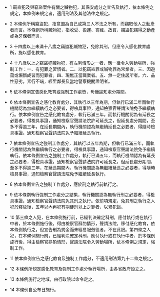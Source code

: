 * 1 竊盜犯及與竊盜案件有關之贓物犯，其保安處分之宣告及執行，依本條例之規定，本條例未規定者，適用刑法及其他法律之規定。

* 2 本條例所稱竊盜犯，指意圖為自己或第三人不法之所有，而竊取他人之動產者而言。本條例所稱贓物犯，指收受、搬運、寄藏、故買、竊盜犯竊得之動產或為牙保者而言。

* 3 十四歲以上未滿十八歲之竊盜犯贓物犯，免除其刑，但應令入感化教育處所，施以感化教育。

* 4 十八歲以上之竊盜犯贓物犯，有左列情形之一者，應一律令入勞動場所，強制工作：一、有犯罪之習慣者。二、以犯竊盜罪或贓物罪為常業者。三、因遊蕩或懶惰成習而犯罪者。四、現無正當職業者。五、無一定住居所者。六、品性惡劣，素行不端，經里鄰長及當地警察機關證明者。

* 5 依本條例宣告感化教育或強制工作處皆，毋庸諭知處分期間。

* 6 依本條例宣告之感化教育處分，其執行以三年為期，但執行已滿二年而執行機關認為無繼續執行之必要者，得檢具事證，通知檢察官聲請法院免予繼續執行。依本條例宣告之感化教育處分，執行已滿三年，而執行機關認為有延長之必要者，得檢具事證，通知檢察官聲請法院許可延長之，但延長處分期間，至多不得逾三年，在延長期間內，執行機關認為無繼續延長之必要者，得隨時檢具事證，通知檢察官聲請法院免予繼續延長執行。

* 7 依本條例宣告之強制工作處分，其執行以五年為期，但執行已滿三年，而執行機關認為無繼續執行之必要者，得檢具事證，通知檢察官聲請法院免予繼續執行。依本條例宣告之強制工作處分，執行已滿五年，而執行機關認為有延長之必要者，得檢具事證，通知檢察官聲請法院許可延長之，但延長處分期間，至多不得逾三年，在延長期間內，執行機關認為無繼續延長之必要者，得隨時檢具事證，通知檢察官聲請法院免予繼續延長執行。

* 8 依本條例宣告之強制工作處分，應於刑之執行前執行之。

* 9 依本條例執行強制工作處分之結果，執行機關認為無執行刑之必要者，得檢具事證，通知檢察官聲請法院免其刑之執行。依前項規定，免其刑之執行之人犯於釋放後，五年以內再犯有期徒刑以上之罪者，以累犯論。

* 10 第三條之人犯，在本條例施行前，已經判決確定科刑，應付執行或在執行中者，於本條例施行後，得由檢察官斟酌情形，聲請法院，移付感化教育，依本條例執行之，但宣告刑為罰金而未經易服勞役者，不在此限。第四條之人犯，在本條例施行前，已經判決確定科刑，應付執行或在執行中者，於本條例施行後，得由檢察官斟酌情形，聲請法院令入勞動場所，依本條例之規定，強制工作。

* 11 依本條例宣告之感化教育及強制工作處分，不適用刑法第九十二條之規定。

* 12 本條例所規定感化教育及強制工作處分執行場所，由各省政府設立之。

* 13 本條例施行之地域，由行政院以命令定之。

* 14 本條例自公布日施行。

